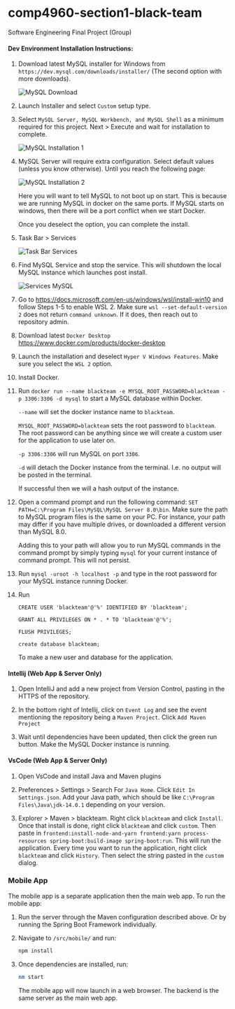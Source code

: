 # comp4960-section1-black-team
Software Engineering Final Project (Group)


#### Dev Environment Installation Instructions:
1. Download latest MySQL installer for Windows from `https://dev.mysql.com/downloads/installer/` (The second option with more downloads). 

    ![MySQL Download](images/MySQLDownload.png)
    
2. Launch Installer and select `Custom` setup type.

3. Select `MySQL Server, MySQL Workbench, and MySQL Shell` as a minimum required for this project. Next > Execute and wait for installation to complete. 

    ![MySQL Installation 1](images/MySQLInstallation1.png)
    
4. MySQL Server will require extra configuration. Select default values (unless you know otherwise). Until you reach the following page:

    ![MySQL Installation 2](images/MySQLInstallation2.png)
    
    Here you will want to tell MySQL to not boot up on start. This is because we are running MySQL in docker on the same ports. If MySQL starts on windows, then there will be a port conflict when we start Docker. 
    
    Once you deselect the option, you can complete the install.
    
5. Task Bar > Services

    ![Task Bar Services](images/TaskBarServices.png)
    
6. Find MySQL Service and stop the service. This will shutdown the local MySQL instance which launches post install.

    ![Services MySQL](images/ServicesMySQL.png)

7. Go to https://docs.microsoft.com/en-us/windows/wsl/install-win10 and follow Steps 1-5 to enable WSL 2. Make sure `wsl --set-default-version 2` does not return `command unknown`. If it does, then reach out to repository admin. 

8. Download latest `Docker Desktop` https://www.docker.com/products/docker-desktop

9. Launch the installation and deselect `Hyper V Windows Features`. Make sure you select the `WSL 2` option. 

10. Install Docker. 

11. Run `docker run --name blackteam -e MYSQL_ROOT_PASSWORD=blackteam -p 3306:3306 -d mysql` to start a MySQL database within Docker. 
    
    `--name` will set the docker instance name to `blackteam`. 
    
    `MYSQL_ROOT_PASSWORD=blackteam` sets the root password to `blackteam`. The root password can be anything since we will create a custom user for the application to use later on. 
    
    `-p 3306:3306` will run MySQL on port `3306`.
    
    `-d` will detach the Docker instance from the terminal. I.e. no output will be posted in the terminal.
    
    If successful then we will a hash output of the instance. 
    
12. Open a command prompt and run the following command: `SET PATH=C:\Program Files\MySQL\MySQL Server 8.0\bin`. Make sure the path to MySQL program files is the same on your PC. For instance, your path may differ if you have multiple drives, or downloaded a different version than MySQL 8.0. 

    Adding this to your path will allow you to run MySQL commands in the command prompt by simply typing `mysql` for your current instance of command prompt. This will not persist.
    
13. Run `mysql -uroot -h localhost -p` and type in the root password for your MySQL instance running Docker.

14. Run 
    ```
    CREATE USER 'blackteam'@'%' IDENTIFIED BY 'blackteam';
    
    GRANT ALL PRIVILEGES ON * . * TO 'blackteam'@'%';
    
    FLUSH PRIVILEGES;  
    
    create database blackteam;
    ```
           
    To make a new user and database for the application. 
       
#### Intellij (Web App & Server Only)

1. Open IntelliJ and add a new project from Version Control, pasting in the HTTPS of the repository. 

2. In the bottom right of Intellij, click on `Event Log` and see the event mentioning the repository being a `Maven Project`. Click `Add Maven Project`

3. Wait until  dependencies have been updated, then click the green run button. Make the MySQL Docker instance is running.

#### VsCode (Web App & Server Only)

1. Open VsCode and install Java and Maven plugins

2. Preferences > Settings > Search For `Java Home`. Click `Edit In Settings.json`. Add your Java path, which should be like `C:\Program Files\Java\jdk-14.0.1` depending on your version.

3. Explorer > Maven > blackteam. Right click `blackteam` and click `Install`. Once that install is done, right click `blackteam` and click `custom`. Then paste in `frontend:install-node-and-yarn frontend:yarn process-resources spring-boot:build-image spring-boot:run`. This will run the application. Every time you want to run the application, right click `blackteam` and click `History`. Then select the string pasted in the `custom` dialog. 

### Mobile App

The mobile app is a separate application then the main web app. To run the mobile app:

1. Run the server through the Maven configuration described above. Or by running the Spring Boot Framework individually. 

2. Navigate to `/src/mobile/` and run:

   ```bash
   npm install
   ```
   
3. Once dependencies are installed, run:

    ```bash
    nm start
    ```
   
   The mobile app will now launch in a web browser. The backend is the same server as the main web app. 
